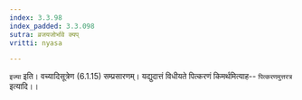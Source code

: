 ```yaml
---
index: 3.3.98
index_padded: 3.3.098
sutra: व्रजयजोर्भावे क्यप्
vritti: nyasa

---
```

`इज्या` इति। वच्यादिसूत्रेण (6.1.15) सम्प्रसारणम्। यद्युदात्तं विधीयते पित्करणं किमर्थमित्याह-- `पित्करणमुत्तरत्र` इत्यादि।।